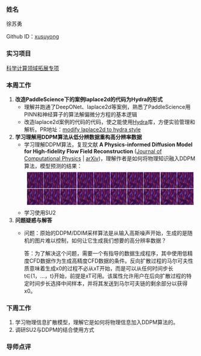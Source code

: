 ### 姓名

徐苏勇

Github ID：[xusuyong](https://github.com/xusuyong)

### 实习项目

[科学计算领域拓展专项](https://github.com/PaddlePaddle/community/blob/master/hackathon/hackathon_5th/%E3%80%90PaddlePaddle%20Hackathon%205th%E3%80%91%E9%A3%9E%E6%A1%A8%E6%8A%A4%E8%88%AA%E8%AE%A1%E5%88%92%E9%9B%86%E8%AE%AD%E8%90%A5%E9%A1%B9%E7%9B%AE%E5%90%88%E9%9B%86.md#%E9%A1%B9%E7%9B%AE%E5%8D%81%E4%B8%89%E7%A7%91%E5%AD%A6%E8%AE%A1%E7%AE%97%E9%A2%86%E5%9F%9F%E6%8B%93%E5%B1%95%E4%B8%93%E9%A1%B9)

### 本周工作

1. **改造PaddleScience下的案例laplace2d的代码为Hydra的形式**
    - 理解并跑通了DeepONet、laplace2d等案例，熟悉了PaddleScience用PINN和神经算子的算法解偏微分方程的基本逻辑
    - 改造laplace2d案例的代码的代码，使之能使用[Hydra](https://hydra.cc/)库，方便实验管理和解析。PR地址：[modify laplace2d to hydra style](https://github.com/PaddlePaddle/PaddleScience/pull/575)
2. **学习理解用DDPM算法从低分辨数据重构高分辨率数据**
    - 学习理解DDPM算法，复现文献 **A Physics-informed Diffusion Model for High-fidelity Flow Field Reconstruction** (<a href="https://www.sciencedirect.com/science/article/pii/S0021999123000670">Journal of Computational Physics</a> | <a href="https://arxiv.org/abs/2211.14680">arXiv</a>)，理解作者是如何将物理知识融入DDPM算法，模型预测的结果：
![](pred.png)
    - 学习使用SU2
3. **问题疑惑与解答**
    - 问题：原始的DDPM/DDIM采样算法是从输入高斯噪声开始，生成的是随机的图片难以控制，如何让它生成我们想要的高分辨率数据？

        答：为了解决这个问题，需要一个有指导的数据生成程序，其中使用低精度CFD数据作为生成高精度CFD数据的条件。反向扩散过程的马尔可夫性质意味着生成x0的过程不必从xT开始，而是可以从任何时间步长t∈{1，…，t}开始，前提是xT可用。该属性允许用户在后向扩散过程的特定时间步长选择中间样本，并将其发送到马尔可夫链的剩余部分以获得x0。
### 下周工作

1. 学习物理信息扩散模型，理解它是如何将物理信息加入DDPM算法的。
2. 调研SU2与DDPM的结合使用方式

### 导师点评


